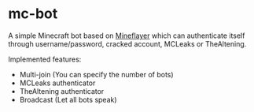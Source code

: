 # mc-bot
A simple Minecraft bot based on [Mineflayer](https://github.com/PrismarineJS/mineflayer/) which can authenticate itself through username/password, cracked account, MCLeaks or TheAltening.

Implemented features:
* Multi-join (You can specify the number of bots)
* MCLeaks authenticator
* TheAltening authenticator
* Broadcast (Let all bots speak)
